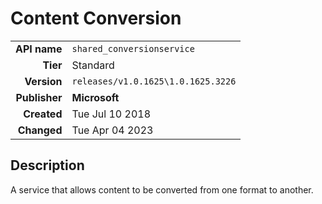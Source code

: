 # Content Conversion
| | |
|-:|-|
|**API name**|`shared_conversionservice`|
|**Tier**|Standard|
|**Version**|`releases/v1.0.1625\1.0.1625.3226`|
|**Publisher**|**Microsoft**|
|**Created**|Tue Jul 10 2018|
|**Changed**|Tue Apr 04 2023|

## Description
A service that allows content to be converted from one format to another.
